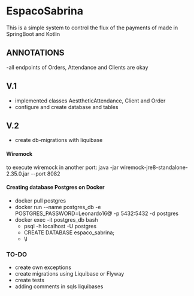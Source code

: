# EspacoSabrina

This is a simple system to control the flux of the payments of made in SpringBoot and Kotlin

## ANNOTATIONS
-all endpoints of Orders, Attendance and Clients are okay
## V.1
- implemented classes AesttheticAttendance, Client and Order
- configure and create database and tables


## V.2
- create db-migrations with liquibase


#### Wiremock
to execute wiremock in another port:
java -jar wiremock-jre8-standalone-2.35.0.jar --port 8082

#### Creating database Postgres on Docker
- docker pull postgres
- docker run --name postgres_db -e POSTGRES_PASSWORD=Leonardo16@ -p 5432:5432 -d postgres
- docker exec -it postgres_db bash
  - psql -h localhost -U postgres
  - CREATE DATABASE espaco_sabrina;
  - \l




### TO-DO
- create own exceptions
- create migrations using Liquibase or Flyway
- create tests
- adding comments in sqls liquibases